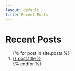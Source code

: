 ```yaml
---
layout: default
title: Recent Posts
---
```

<h1>Recent Posts</h1>

<ol>
  {% for post in site.posts %}
    <li><a href="{{ post.url }}">{{ post.title }}</a></li>
  {% endfor %}
</ol>